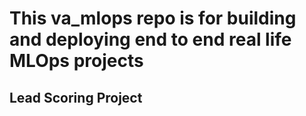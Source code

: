 # This va_mlops repo is for building and deploying end to end real life MLOps projects
## Lead Scoring Project
